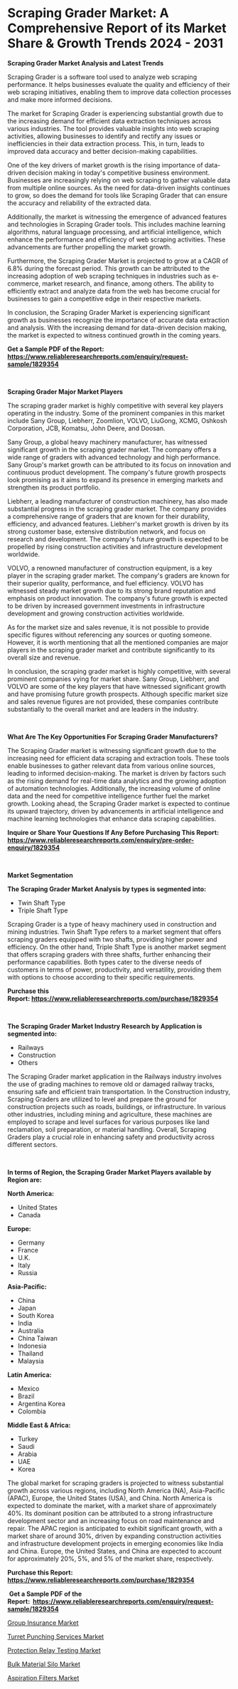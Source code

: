 <p><h1>Scraping Grader Market: A Comprehensive Report of its Market Share & Growth Trends 2024 - 2031</h1></p><p><strong>Scraping Grader Market Analysis and Latest Trends</strong></p>
<p><p>Scraping Grader is a software tool used to analyze web scraping performance. It helps businesses evaluate the quality and efficiency of their web scraping initiatives, enabling them to improve data collection processes and make more informed decisions.</p><p>The market for Scraping Grader is experiencing substantial growth due to the increasing demand for efficient data extraction techniques across various industries. The tool provides valuable insights into web scraping activities, allowing businesses to identify and rectify any issues or inefficiencies in their data extraction process. This, in turn, leads to improved data accuracy and better decision-making capabilities.</p><p>One of the key drivers of market growth is the rising importance of data-driven decision making in today's competitive business environment. Businesses are increasingly relying on web scraping to gather valuable data from multiple online sources. As the need for data-driven insights continues to grow, so does the demand for tools like Scraping Grader that can ensure the accuracy and reliability of the extracted data.</p><p>Additionally, the market is witnessing the emergence of advanced features and technologies in Scraping Grader tools. This includes machine learning algorithms, natural language processing, and artificial intelligence, which enhance the performance and efficiency of web scraping activities. These advancements are further propelling the market growth.</p><p>Furthermore, the Scraping Grader Market is projected to grow at a CAGR of 6.8% during the forecast period. This growth can be attributed to the increasing adoption of web scraping techniques in industries such as e-commerce, market research, and finance, among others. The ability to efficiently extract and analyze data from the web has become crucial for businesses to gain a competitive edge in their respective markets.</p><p>In conclusion, the Scraping Grader Market is experiencing significant growth as businesses recognize the importance of accurate data extraction and analysis. With the increasing demand for data-driven decision making, the market is expected to witness continued growth in the coming years.</p></p>
<p><strong>Get a Sample PDF of the Report:&nbsp; <a href="https://www.reliableresearchreports.com/enquiry/request-sample/1829354">https://www.reliableresearchreports.com/enquiry/request-sample/1829354</a></strong></p>
<p>&nbsp;</p>
<p><strong>Scraping Grader Major Market Players</strong></p>
<p><p>The scraping grader market is highly competitive with several key players operating in the industry. Some of the prominent companies in this market include Sany Group, Liebherr, Zoomlion, VOLVO, LiuGong, XCMG, Oshkosh Corporation, JCB, Komatsu, John Deere, and Doosan.</p><p>Sany Group, a global heavy machinery manufacturer, has witnessed significant growth in the scraping grader market. The company offers a wide range of graders with advanced technology and high performance. Sany Group's market growth can be attributed to its focus on innovation and continuous product development. The company's future growth prospects look promising as it aims to expand its presence in emerging markets and strengthen its product portfolio.</p><p>Liebherr, a leading manufacturer of construction machinery, has also made substantial progress in the scraping grader market. The company provides a comprehensive range of graders that are known for their durability, efficiency, and advanced features. Liebherr's market growth is driven by its strong customer base, extensive distribution network, and focus on research and development. The company's future growth is expected to be propelled by rising construction activities and infrastructure development worldwide.</p><p>VOLVO, a renowned manufacturer of construction equipment, is a key player in the scraping grader market. The company's graders are known for their superior quality, performance, and fuel efficiency. VOLVO has witnessed steady market growth due to its strong brand reputation and emphasis on product innovation. The company's future growth is expected to be driven by increased government investments in infrastructure development and growing construction activities worldwide.</p><p>As for the market size and sales revenue, it is not possible to provide specific figures without referencing any sources or quoting someone. However, it is worth mentioning that all the mentioned companies are major players in the scraping grader market and contribute significantly to its overall size and revenue.</p><p>In conclusion, the scraping grader market is highly competitive, with several prominent companies vying for market share. Sany Group, Liebherr, and VOLVO are some of the key players that have witnessed significant growth and have promising future growth prospects. Although specific market size and sales revenue figures are not provided, these companies contribute substantially to the overall market and are leaders in the industry.</p></p>
<p>&nbsp;</p>
<p><strong>What Are The Key Opportunities For Scraping Grader Manufacturers?</strong></p>
<p><p>The Scraping Grader market is witnessing significant growth due to the increasing need for efficient data scraping and extraction tools. These tools enable businesses to gather relevant data from various online sources, leading to informed decision-making. The market is driven by factors such as the rising demand for real-time data analytics and the growing adoption of automation technologies. Additionally, the increasing volume of online data and the need for competitive intelligence further fuel the market growth. Looking ahead, the Scraping Grader market is expected to continue its upward trajectory, driven by advancements in artificial intelligence and machine learning technologies that enhance data scraping capabilities.</p></p>
<p><strong>Inquire or Share Your Questions If Any Before Purchasing This Report: <a href="https://www.reliableresearchreports.com/enquiry/pre-order-enquiry/1829354">https://www.reliableresearchreports.com/enquiry/pre-order-enquiry/1829354</a></strong></p>
<p>&nbsp;</p>
<p><strong>Market Segmentation</strong></p>
<p><strong>The Scraping Grader Market Analysis by types is segmented into:</strong></p>
<p><ul><li>Twin Shaft Type</li><li>Triple Shaft Type</li></ul></p>
<p><p>Scraping Grader is a type of heavy machinery used in construction and mining industries. Twin Shaft Type refers to a market segment that offers scraping graders equipped with two shafts, providing higher power and efficiency. On the other hand, Triple Shaft Type is another market segment that offers scraping graders with three shafts, further enhancing their performance capabilities. Both types cater to the diverse needs of customers in terms of power, productivity, and versatility, providing them with options to choose according to their specific requirements.</p></p>
<p><strong>Purchase this Report:&nbsp;<a href="https://www.reliableresearchreports.com/purchase/1829354">https://www.reliableresearchreports.com/purchase/1829354</a></strong></p>
<p>&nbsp;</p>
<p><strong>The Scraping Grader Market Industry Research by Application is segmented into:</strong></p>
<p><ul><li>Railways</li><li>Construction</li><li>Others</li></ul></p>
<p><p>The Scraping Grader market application in the Railways industry involves the use of grading machines to remove old or damaged railway tracks, ensuring safe and efficient train transportation. In the Construction industry, Scraping Graders are utilized to level and prepare the ground for construction projects such as roads, buildings, or infrastructure. In various other industries, including mining and agriculture, these machines are employed to scrape and level surfaces for various purposes like land reclamation, soil preparation, or material handling. Overall, Scraping Graders play a crucial role in enhancing safety and productivity across different sectors.</p></p>
<p>&nbsp;</p>
<p><strong>In terms of Region, the Scraping Grader Market Players available by Region are:</strong></p>
<p>
    <p> <strong> North America: </strong>
        <ul>
            <li>United States</li>
            <li>Canada</li>
        </ul>
        </p> 
    <p> <strong> Europe: </strong>
        <ul>
            <li>Germany</li>
            <li>France</li>
            <li>U.K.</li>
            <li>Italy</li>
            <li>Russia</li>
        </ul>
        </p> 
    <p> <strong> Asia-Pacific: </strong>
        <ul>
            <li>China</li>
            <li>Japan</li>
            <li>South Korea</li>
            <li>India</li>
            <li>Australia</li>
            <li>China Taiwan</li>
            <li>Indonesia</li>
            <li>Thailand</li>
            <li>Malaysia</li>
        </ul>
        </p> 
    <p> <strong> Latin America: </strong>
        <ul>
            <li>Mexico</li>
            <li>Brazil</li>
            <li>Argentina Korea</li>
            <li>Colombia</li>
        </ul>
        </p> 
    <p> <strong> Middle East & Africa: </strong>
        <ul>
            <li>Turkey</li>
            <li>Saudi</li>
            <li>Arabia</li>
            <li>UAE</li>
            <li>Korea</li>
        </ul>
    </p>
    </p>
<p><p>The global market for scraping graders is projected to witness substantial growth across various regions, including North America (NA), Asia-Pacific (APAC), Europe, the United States (USA), and China. North America is expected to dominate the market, with a market share of approximately 40%. Its dominant position can be attributed to a strong infrastructure development sector and an increasing focus on road maintenance and repair. The APAC region is anticipated to exhibit significant growth, with a market share of around 30%, driven by expanding construction activities and infrastructure development projects in emerging economies like India and China. Europe, the United States, and China are expected to account for approximately 20%, 5%, and 5% of the market share, respectively.</p></p>
<p><strong>Purchase this Report: <a href="https://www.reliableresearchreports.com/purchase/1829354">https://www.reliableresearchreports.com/purchase/1829354</a></strong></p>
<p>&nbsp;<strong>Get a Sample PDF of the Report:&nbsp;&nbsp;<a href="https://www.reliableresearchreports.com/enquiry/request-sample/1829354">https://www.reliableresearchreports.com/enquiry/request-sample/1829354</a></strong></p>
<p><strong></strong></p>
<p><p><a href="https://medium.com/@katlynbauch/group-insurance-market-size-reveals-the-best-marketing-channels-in-global-industry-ca0e31df84ff">Group Insurance Market</a></p><p><a href="https://medium.com/p/d837ac094f7d/edit">Turret Punching Services Market</a></p><p><a href="https://medium.com/@toneygrimes2023/protection-relay-testing-market-size-market-outlook-and-market-forecast-2023-to-2030-705c1746cd54">Protection Relay Testing Market</a></p><p><a href="https://github.com/rahu1502/Market-Research-Report-List-2/blob/main/bulk-material-silo-market.md">Bulk Material Silo Market</a></p><p><a href="https://github.com/rahu1501/Market-Research-Report-List-2/blob/main/aspiration-filters-market.md">Aspiration Filters Market</a></p></p>